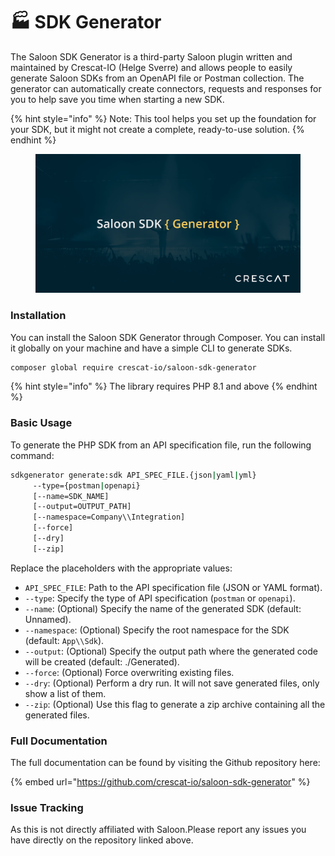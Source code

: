 # 🏭 SDK Generator

The Saloon SDK Generator is a third-party Saloon plugin written and maintained by Crescat-IO (Helge Sverre) and allows people to easily generate Saloon SDKs from an OpenAPI file or Postman collection. The generator can automatically create connectors, requests and responses for you to help save you time when starting a new SDK.&#x20;

{% hint style="info" %}
Note: This tool helps you set up the foundation for your SDK, but it might not create a complete, ready-to-use solution.
{% endhint %}

<figure><img src="../.gitbook/assets/header (1).png" alt=""><figcaption></figcaption></figure>

### Installation

You can install the Saloon SDK Generator through Composer. You can install it globally on your machine and have a simple CLI to generate SDKs.

```sh
composer global require crescat-io/saloon-sdk-generator
```

{% hint style="info" %}
The library requires PHP 8.1 and above
{% endhint %}

### Basic Usage

To generate the PHP SDK from an API specification file, run the following command:

```sh
sdkgenerator generate:sdk API_SPEC_FILE.{json|yaml|yml}
     --type={postman|openapi} 
     [--name=SDK_NAME] 
     [--output=OUTPUT_PATH] 
     [--namespace=Company\\Integration] 
     [--force] 
     [--dry] 
     [--zip]
```

Replace the placeholders with the appropriate values:

* `API_SPEC_FILE`: Path to the API specification file (JSON or YAML format).
* `--type`: Specify the type of API specification (`postman` or `openapi`).
* `--name`: (Optional) Specify the name of the generated SDK (default: Unnamed).
* `--namespace`: (Optional) Specify the root namespace for the SDK (default: `App\\Sdk`).
* `--output`: (Optional) Specify the output path where the generated code will be created (default: ./Generated).
* `--force`: (Optional) Force overwriting existing files.
* `--dry`: (Optional) Perform a dry run. It will not save generated files, only show a list of them.
* `--zip`: (Optional) Use this flag to generate a zip archive containing all the generated files.

### Full Documentation

The full documentation can be found by visiting the Github repository here:

{% embed url="https://github.com/crescat-io/saloon-sdk-generator" %}

### Issue Tracking

As this is not directly affiliated with Saloon.Please report any issues you have directly on the repository linked above.
